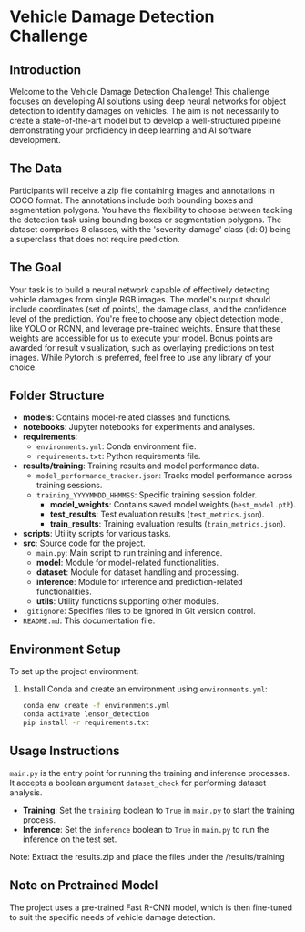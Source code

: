 # Vehicle Damage Detection Challenge

## Introduction
Welcome to the Vehicle Damage Detection Challenge! This challenge focuses on developing AI solutions using deep neural networks for object detection to identify damages on vehicles. The aim is not necessarily to create a state-of-the-art model but to develop a well-structured pipeline demonstrating your proficiency in deep learning and AI software development.

## The Data
Participants will receive a zip file containing images and annotations in COCO format. The annotations include both bounding boxes and segmentation polygons. You have the flexibility to choose between tackling the detection task using bounding boxes or segmentation polygons. The dataset comprises 8 classes, with the 'severity-damage' class (id: 0) being a superclass that does not require prediction.

## The Goal
Your task is to build a neural network capable of effectively detecting vehicle damages from single RGB images. The model's output should include coordinates (set of points), the damage class, and the confidence level of the prediction. You're free to choose any object detection model, like YOLO or RCNN, and leverage pre-trained weights. Ensure that these weights are accessible for us to execute your model. Bonus points are awarded for result visualization, such as overlaying predictions on test images. While Pytorch is preferred, feel free to use any library of your choice.

## Folder Structure
- **models**: Contains model-related classes and functions.
- **notebooks**: Jupyter notebooks for experiments and analyses.
- **requirements**: 
  - `environments.yml`: Conda environment file.
  - `requirements.txt`: Python requirements file.
- **results/training**: Training results and model performance data.
  - `model_performance_tracker.json`: Tracks model performance across training sessions.
  - `training_YYYYMMDD_HHMMSS`: Specific training session folder.
    - **model_weights**: Contains saved model weights (`best_model.pth`).
    - **test_results**: Test evaluation results (`test_metrics.json`).
    - **train_results**: Training evaluation results (`train_metrics.json`).
- **scripts**: Utility scripts for various tasks.
- **src**: Source code for the project.
  - `main.py`: Main script to run training and inference.
  - **model**: Module for model-related functionalities.
  - **dataset**: Module for dataset handling and processing.
  - **inference**: Module for inference and prediction-related functionalities.
  - **utils**: Utility functions supporting other modules.
- `.gitignore`: Specifies files to be ignored in Git version control.
- `README.md`: This documentation file.

## Environment Setup
To set up the project environment:
1. Install Conda and create an environment using `environments.yml`:
   ```bash
   conda env create -f environments.yml 
   conda activate lensor_detection
   pip install -r requirements.txt
   ```
   
## Usage Instructions
`main.py` is the entry point for running the training and inference processes. It accepts a boolean argument `dataset_check` for performing dataset analysis.

- **Training**: Set the `training` boolean to `True` in `main.py` to start the training process.
- **Inference**: Set the `inference` boolean to `True` in `main.py` to run the inference on the test set.

Note: Extract the results.zip and place the files under the /results/training

## Note on Pretrained Model
The project uses a pre-trained Fast R-CNN model, which is then fine-tuned to suit the specific needs of vehicle damage detection.

